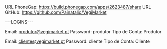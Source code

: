 URL PhoneGap: https://build.phonegap.com/apps/2623487/share
URL GitHub: https://github.com/Painatalio/VegiMarket

---LOGINS---

Email: produtor@vegimarket.pt
Password: produtor
Tipo de Conta: Produtor

Email: cliente@vegimarket.pt
Password: cliente
Tipo de Conta: Cliente